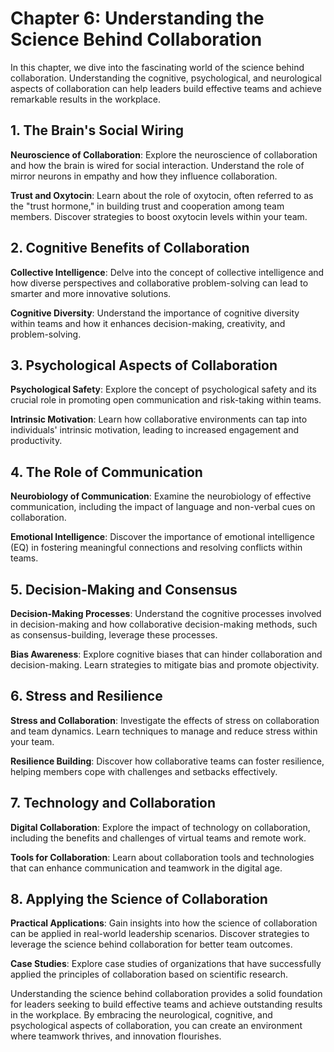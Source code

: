 Chapter 6: Understanding the Science Behind Collaboration
=========================================================

In this chapter, we dive into the fascinating world of the science behind collaboration. Understanding the cognitive, psychological, and neurological aspects of collaboration can help leaders build effective teams and achieve remarkable results in the workplace.

**1. The Brain's Social Wiring**
--------------------------------

**Neuroscience of Collaboration**: Explore the neuroscience of collaboration and how the brain is wired for social interaction. Understand the role of mirror neurons in empathy and how they influence collaboration.

**Trust and Oxytocin**: Learn about the role of oxytocin, often referred to as the "trust hormone," in building trust and cooperation among team members. Discover strategies to boost oxytocin levels within your team.

**2. Cognitive Benefits of Collaboration**
------------------------------------------

**Collective Intelligence**: Delve into the concept of collective intelligence and how diverse perspectives and collaborative problem-solving can lead to smarter and more innovative solutions.

**Cognitive Diversity**: Understand the importance of cognitive diversity within teams and how it enhances decision-making, creativity, and problem-solving.

**3. Psychological Aspects of Collaboration**
---------------------------------------------

**Psychological Safety**: Explore the concept of psychological safety and its crucial role in promoting open communication and risk-taking within teams.

**Intrinsic Motivation**: Learn how collaborative environments can tap into individuals' intrinsic motivation, leading to increased engagement and productivity.

**4. The Role of Communication**
--------------------------------

**Neurobiology of Communication**: Examine the neurobiology of effective communication, including the impact of language and non-verbal cues on collaboration.

**Emotional Intelligence**: Discover the importance of emotional intelligence (EQ) in fostering meaningful connections and resolving conflicts within teams.

**5. Decision-Making and Consensus**
------------------------------------

**Decision-Making Processes**: Understand the cognitive processes involved in decision-making and how collaborative decision-making methods, such as consensus-building, leverage these processes.

**Bias Awareness**: Explore cognitive biases that can hinder collaboration and decision-making. Learn strategies to mitigate bias and promote objectivity.

**6. Stress and Resilience**
----------------------------

**Stress and Collaboration**: Investigate the effects of stress on collaboration and team dynamics. Learn techniques to manage and reduce stress within your team.

**Resilience Building**: Discover how collaborative teams can foster resilience, helping members cope with challenges and setbacks effectively.

**7. Technology and Collaboration**
-----------------------------------

**Digital Collaboration**: Explore the impact of technology on collaboration, including the benefits and challenges of virtual teams and remote work.

**Tools for Collaboration**: Learn about collaboration tools and technologies that can enhance communication and teamwork in the digital age.

**8. Applying the Science of Collaboration**
--------------------------------------------

**Practical Applications**: Gain insights into how the science of collaboration can be applied in real-world leadership scenarios. Discover strategies to leverage the science behind collaboration for better team outcomes.

**Case Studies**: Explore case studies of organizations that have successfully applied the principles of collaboration based on scientific research.

Understanding the science behind collaboration provides a solid foundation for leaders seeking to build effective teams and achieve outstanding results in the workplace. By embracing the neurological, cognitive, and psychological aspects of collaboration, you can create an environment where teamwork thrives, and innovation flourishes.
